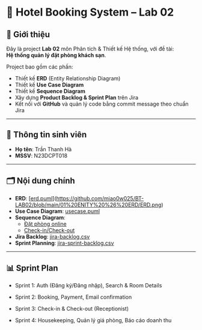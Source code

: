 # 🏨 Hotel Booking System – Lab 02

## 🎯 Giới thiệu
Đây là project **Lab 02** môn Phân tích & Thiết kế Hệ thống, với đề tài:  
**Hệ thống quản lý đặt phòng khách sạn**.  

Project bao gồm các phần:
- Thiết kế **ERD** (Entity Relationship Diagram)  
- Thiết kế **Use Case Diagram**  
- Thiết kế **Sequence Diagram**  
- Xây dựng **Product Backlog & Sprint Plan** trên Jira  
- Kết nối với **GitHub** và quản lý code bằng commit message theo chuẩn Jira  

---

## 👤 Thông tin sinh viên
- **Họ tên**: Trần Thanh Hà
- **MSSV**: N23DCPT018  

---

## 🗂️ Nội dung chính
- **ERD**: [[erd.puml](./diagrams/erd.puml)](https://github.com/miao0w025/BT-LAB02/blob/main/01%20ENITY%20%26%20ERD/ERD.png)  
- **Use Case Diagram**: [usecase.puml](./diagrams/usecase.puml)  
- **Sequence Diagram**:  
  - [Đặt phòng online](./diagrams/seq_booking.puml)  
  - [Check-in/Check-out](./diagrams/seq_checkin.puml)  
- **Jira Backlog**: [jira-backlog.csv](./docs/jira-backlog.csv)  
- **Sprint Planning**: [jira-sprint-backlog.csv](./docs/jira-sprint-backlog.csv)  

---

## 📊 Sprint Plan
- Sprint 1: Auth (Đăng ký/Đăng nhập), Search & Room Details

- Sprint 2: Booking, Payment, Email confirmation

- Sprint 3: Check-in & Check-out (Receptionist)

- Sprint 4: Housekeeping, Quản lý giá phòng, Báo cáo doanh thu
